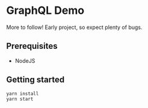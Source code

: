 # GraphQL Demo
More to follow! Early project, so expect plenty of bugs.

## Prerequisites
- NodeJS

## Getting started
```
yarn install
yarn start
```
